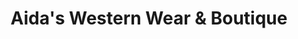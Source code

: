 ---
title: "Aida's Western Wear & Boutique"
url: /cleburne/aidas-western-wear-and-boutique/
shop: clothes
---